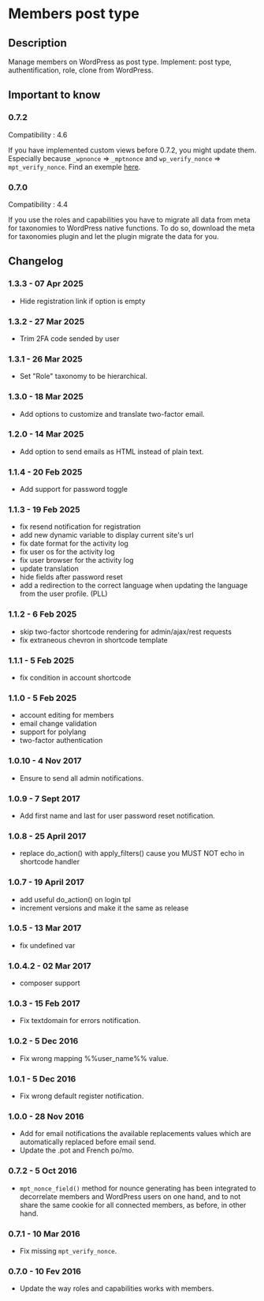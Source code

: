 # Members post type #

## Description ##

Manage members on WordPress as post type. Implement: post type, authentification, role, clone from WordPress.

## Important to know ##

### 0.7.2
Compatibility : 4.6

If you have implemented custom views before 0.7.2, you might update them. Especially because `_wpnonce` => `_mptnonce` and `wp_verify_nonce` => `mpt_verify_nonce`. Find an exemple [here](https://github.com/BeAPI/members-post-type/commit/2562b7e79feebf09967a2f964f3144e8f6d10930#diff-fac5c1b7350b8f3af605e75406b9c751).

### 0.7.0
Compatibility : 4.4

If you use the roles and capabilities you have to migrate all data from meta for taxonomies to WordPress native functions.
To do so, download the meta for taxonomies plugin and let the plugin migrate the data for you.

## Changelog ##
### 1.3.3 -  07 Apr 2025
* Hide registration link if option is empty

### 1.3.2 -  27 Mar 2025
* Trim 2FA code sended by user

### 1.3.1 - 26 Mar 2025
* Set "Role" taxonomy to be hierarchical.

### 1.3.0 - 18 Mar 2025
* Add options to customize and translate two-factor email.

### 1.2.0 - 14 Mar 2025
* Add option to send emails as HTML instead of plain text.

### 1.1.4 - 20 Feb 2025
* Add support for password toggle

### 1.1.3 - 19 Feb 2025
* fix resend notification for registration
* add new dynamic variable to display current site's url
* fix date format for the activity log
* fix user os for the activity log
* fix user browser for the activity log
* update translation
* hide fields after password reset
* add a redirection to the correct language when updating the language from the user profile. (PLL)

### 1.1.2 - 6 Feb 2025
* skip two-factor shortcode rendering for admin/ajax/rest requests
* fix extraneous chevron in shortcode template

### 1.1.1 - 5 Feb 2025
* fix condition in account shortcode

### 1.1.0 - 5 Feb 2025
* account editing for members
* email change validation
* support for polylang
* two-factor authentication

### 1.0.10 - 4 Nov 2017
* Ensure to send all admin notifications.

### 1.0.9 - 7 Sept 2017
* Add first name and last for user password reset notification.

### 1.0.8 - 25 April 2017
* replace do_action() with apply_filters() cause you MUST NOT echo in shortcode handler

### 1.0.7 - 19 April 2017
* add useful do_action() on login tpl
* increment versions and make it the same as release

### 1.0.5 - 13 Mar 2017
* fix undefined var

### 1.0.4.2 - 02 Mar 2017
* composer support

### 1.0.3 - 15 Feb 2017
* Fix textdomain for errors notification.

### 1.0.2 - 5 Dec 2016
* Fix wrong mapping %%user_name%% value.

### 1.0.1 - 5 Dec 2016
* Fix wrong default register notification.

### 1.0.0 - 28 Nov 2016
* Add for email notifications the available replacements values which are automatically replaced before email send.
* Update the .pot and French po/mo.

### 0.7.2 - 5 Oct 2016
* `mpt_nonce_field()` method for nounce generating has been integrated to decorrelate members and WordPress users on one hand, and to not share the same cookie for all connected members, as before, in other hand.

### 0.7.1 - 10 Mar 2016
* Fix missing `mpt_verify_nonce`.

### 0.7.0 - 10 Fev 2016
* Update the way roles and capabilities works with members.
